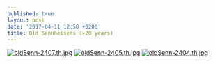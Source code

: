 ```yaml
---
published: true
layout: post
date: '2017-04-11 12:50 +0200'
title: Old Sennheisers (>20 years)
---
```

[![oldSenn-2407.th.jpg](https://cdn.scrot.moe/images/2017/04/11/oldSenn-2407.th.jpg)](https://cdn.scrot.moe/images/2017/04/11/oldSenn-2407.jpg)
[![oldSenn-2405.th.jpg](https://cdn.scrot.moe/images/2017/04/11/oldSenn-2405.th.jpg)](https://cdn.scrot.moe/images/2017/04/11/oldSenn-2405.jpg)
[![oldSenn-2404.th.jpg](https://cdn.scrot.moe/images/2017/04/11/oldSenn-2404.th.jpg)](https://cdn.scrot.moe/images/2017/04/11/oldSenn-2404.jpg)
